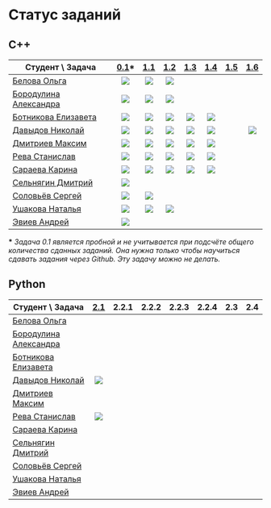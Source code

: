 # Статус заданий

## C++
| Студент \ Задача | [0.1](https://github.com/pycpp2019/0.1_Fibonacci)\* | [1.1](https://github.com/pycpp2019/1.1_LorentzVector) | [1.2](https://github.com/pycpp2019/1.2_LorentzVector) | [1.3](https://github.com/pycpp2019/1.3_ArrayStat) | [1.4](https://github.com/pycpp2019/1.4_BraceChecker) | [1.5](https://github.com/pycpp2019/1.5_ClassHierarchy) | [1.6](https://github.com/pycpp2019/1.6_SymbolicArithmetic) |
|---|:-:|:-:|:-:|:-:|:-:|:-:|:-:|
| [Белова Ольга](https://github.com/obelova) | [![](https://img.shields.io/github/pulls/detail/state/pycpp2019/0.1_Fibonacci/12?label=)](https://github.com/pycpp2019/0.1_Fibonacci/pull/12) | [![](https://img.shields.io/github/pulls/detail/state/pycpp2019/1.1_LorentzVector/4?label=)](https://github.com/pycpp2019/1.1_LorentzVector/pull/4) | [![](https://img.shields.io/github/pulls/detail/state/pycpp2019/1.2_LorentzVector/4?label=)](https://github.com/pycpp2019/1.2_LorentzVector/pull/4) |
| [Бородулина Александра](https://github.com/AlexBorodulina) | [![](https://img.shields.io/github/pulls/detail/state/pycpp2019/0.1_Fibonacci/4?label=)](https://github.com/pycpp2019/0.1_Fibonacci/pull/4) | [![](https://img.shields.io/github/pulls/detail/state/pycpp2019/1.1_LorentzVector/10?label=)](https://github.com/pycpp2019/1.1_LorentzVector/pull/10) | [![](https://img.shields.io/github/pulls/detail/state/pycpp2019/1.2_LorentzVector/9?label=)](https://github.com/pycpp2019/1.2_LorentzVector/pull/9) |
| [Ботникова Елизавета](https://github.com/botnikovaliza) | [![](https://img.shields.io/github/pulls/detail/state/pycpp2019/0.1_Fibonacci/3?label=)](https://github.com/pycpp2019/0.1_Fibonacci/pull/3) | [![](https://img.shields.io/github/pulls/detail/state/pycpp2019/1.1_LorentzVector/1?label=)](https://github.com/pycpp2019/1.1_LorentzVector/pull/1) | [![](https://img.shields.io/github/pulls/detail/state/pycpp2019/1.2_LorentzVector/2?label=)](https://github.com/pycpp2019/1.2_LorentzVector/pull/2) | [![](https://img.shields.io/github/pulls/detail/state/pycpp2019/1.3_ArrayStat/1?label=)](https://github.com/pycpp2019/1.3_ArrayStat/pull/1) | [![](https://img.shields.io/github/pulls/detail/state/pycpp2019/1.4_BraceChecker/2?label=)](https://github.com/pycpp2019/1.4_BraceChecker/pull/2) |
| [Давыдов Николай](https://github.com/ndavnvl) | [![](https://img.shields.io/github/pulls/detail/state/pycpp2019/0.1_Fibonacci/1?label=)](https://github.com/pycpp2019/0.1_Fibonacci/pull/1) | [![](https://img.shields.io/github/pulls/detail/state/pycpp2019/1.1_LorentzVector/2?label=)](https://github.com/pycpp2019/1.1_LorentzVector/pull/2) | [![](https://img.shields.io/github/pulls/detail/state/pycpp2019/1.2_LorentzVector/1?label=)](https://github.com/pycpp2019/1.2_LorentzVector/pull/1) | [![](https://img.shields.io/github/pulls/detail/state/pycpp2019/1.3_ArrayStat/3?label=)](https://github.com/pycpp2019/1.3_ArrayStat/pull/3) | [![](https://img.shields.io/github/pulls/detail/state/pycpp2019/1.4_BraceChecker/1?label=)](https://github.com/pycpp2019/1.4_BraceChecker/pull/1) | | [![](https://img.shields.io/github/pulls/detail/state/pycpp2019/1.6_SymbolicArithmetic/1?label=)](https://github.com/pycpp2019/1.6_SymbolicArithmetic/pull/1) |
| [Дмитриев Максим](https://github.com/Dmitriev18309) | [![](https://img.shields.io/github/pulls/detail/state/pycpp2019/0.1_Fibonacci/10?label=)](https://github.com/pycpp2019/0.1_Fibonacci/pull/10) | [![](https://img.shields.io/github/pulls/detail/state/pycpp2019/1.1_LorentzVector/3?label=)](https://github.com/pycpp2019/1.1_LorentzVector/pull/3) | [![](https://img.shields.io/github/pulls/detail/state/pycpp2019/1.2_LorentzVector/3?label=)](https://github.com/pycpp2019/1.2_LorentzVector/pull/3) | [![](https://img.shields.io/github/pulls/detail/state/pycpp2019/1.3_ArrayStat/4?label=)](https://github.com/pycpp2019/1.3_ArrayStat/pull/4) | [![](https://img.shields.io/github/pulls/detail/state/pycpp2019/1.4_BraceChecker/4?label=)](https://github.com/pycpp2019/1.4_BraceChecker/pull/4) |
| [Рева Станислав](https://github.com/Futhepr) | [![](https://img.shields.io/github/pulls/detail/state/pycpp2019/0.1_Fibonacci/5?label=)](https://github.com/pycpp2019/0.1_Fibonacci/pull/5) | [![](https://img.shields.io/github/pulls/detail/state/pycpp2019/1.1_LorentzVector/9?label=)](https://github.com/pycpp2019/1.1_LorentzVector/pull/9) | [![](https://img.shields.io/github/pulls/detail/state/pycpp2019/1.2_LorentzVector/8?label=)](https://github.com/pycpp2019/1.2_LorentzVector/pull/8) | [![](https://img.shields.io/github/pulls/detail/state/pycpp2019/1.3_ArrayStat/6?label=)](https://github.com/pycpp2019/1.3_ArrayStat/pull/6) | [![](https://img.shields.io/github/pulls/detail/state/pycpp2019/1.4_BraceChecker/3?label=)](https://github.com/pycpp2019/1.4_BraceChecker/pull/3) |
| [Сараева Карина](https://github.com/KarinaSaraeva) | [![](https://img.shields.io/github/pulls/detail/state/pycpp2019/0.1_Fibonacci/6?label=)](https://github.com/pycpp2019/0.1_Fibonacci/pull/6) | [![](https://img.shields.io/github/pulls/detail/state/pycpp2019/1.1_LorentzVector/5?label=)](https://github.com/pycpp2019/1.1_LorentzVector/pull/5) | [![](https://img.shields.io/github/pulls/detail/state/pycpp2019/1.2_LorentzVector/5?label=)](https://github.com/pycpp2019/1.2_LorentzVector/pull/5) | [![](https://img.shields.io/github/pulls/detail/state/pycpp2019/1.3_ArrayStat/5?label=)](https://github.com/pycpp2019/1.3_ArrayStat/pull/5) | [![](https://img.shields.io/github/pulls/detail/state/pycpp2019/1.4_BraceChecker/5?label=)](https://github.com/pycpp2019/1.4_BraceChecker/pull/5) |
| [Сельнягин Дмитрий](https://github.com/SelnyaginDmitry) | [![](https://img.shields.io/github/pulls/detail/state/pycpp2019/0.1_Fibonacci/11?label=)](https://github.com/pycpp2019/0.1_Fibonacci/pull/11) |
| [Соловьёв Сергей](https://github.com/Solovev-Sergey) | [![](https://img.shields.io/github/pulls/detail/state/pycpp2019/0.1_Fibonacci/8?label=)](https://github.com/pycpp2019/0.1_Fibonacci/pull/8) | [![](https://img.shields.io/github/pulls/detail/state/pycpp2019/1.1_LorentzVector/6?label=)](https://github.com/pycpp2019/1.1_LorentzVector/pull/6) |
| [Ушакова Наталья](https://github.com/well120) | [![](https://img.shields.io/github/pulls/detail/state/pycpp2019/0.1_Fibonacci/9?label=)](https://github.com/pycpp2019/0.1_Fibonacci/pull/9) | [![](https://img.shields.io/github/pulls/detail/state/pycpp2019/1.1_LorentzVector/7?label=)](https://github.com/pycpp2019/1.1_LorentzVector/pull/7) | [![](https://img.shields.io/github/pulls/detail/state/pycpp2019/1.2_LorentzVector/6?label=)](https://github.com/pycpp2019/1.2_LorentzVector/pull/6) |
| [Эвиев Андрей](https://github.com/cerealsnonemilk) | [![](https://img.shields.io/github/pulls/detail/state/pycpp2019/0.1_Fibonacci/7?label=)](https://github.com/pycpp2019/0.1_Fibonacci/pull/7) |

__\*__ *Задача 0.1 является пробной и не учитывается при подсчёте общего количества сданных заданий. Она нужна только чтобы научиться сдавать задания через Github. Эту задачу можно не делать.*


## Python
| Студент \ Задача | [2.1](https://github.com/pycpp2019/2.1_PrimeNumbers) | 2.2.1 | 2.2.2 | 2.2.3 | 2.2.4 | 2.3 | 2.4 |
|---|:-:|:-:|:-:|:-:|:-:|:-:|:-:|
| [Белова Ольга](https://github.com/obelova) |
| [Бородулина Александра](https://github.com/AlexBorodulina) |
| [Ботникова Елизавета](https://github.com/botnikovaliza) |
| [Давыдов Николай](https://github.com/ndavnvl) | [![](https://img.shields.io/github/pulls/detail/state/pycpp2019/2.1_PrimeNumbers/2?label=)](https://github.com/pycpp2019/2.1_PrimeNumbers/pull/2) |
| [Дмитриев Максим](https://github.com/Dmitriev18309) |
| [Рева Станислав](https://github.com/Futhepr) | [![](https://img.shields.io/github/pulls/detail/state/pycpp2019/2.1_PrimeNumbers/1?label=)](https://github.com/pycpp2019/2.1_PrimeNumbers/pull/1) |
| [Сараева Карина](https://github.com/KarinaSaraeva) |
| [Сельнягин Дмитрий](https://github.com/SelnyaginDmitry) |
| [Соловьёв Сергей](https://github.com/Solovev-Sergey) |
| [Ушакова Наталья](https://github.com/well120) |
| [Эвиев Андрей](https://github.com/cerealsnonemilk) |
